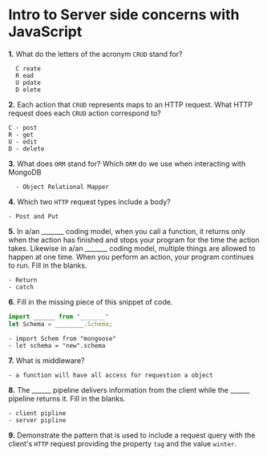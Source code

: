 # Intro to Server side concerns with JavaScript

**1.** What do the letters of the acronym `CRUD` stand for?
<!-- enter you answer in the space below -->
```
  C reate
  R ead
  U pdate
  D elete
```
**2.** Each action that `CRUD` represents maps to an HTTP request. What HTTP request does each `CRUD` action correspond to?
<!-- enter you answer in the space below -->
```
C - post
R - get
U - edit
D - delete

```
**3.** What does `ORM` stand for? Which `ORM` do we use when interacting with MongoDB
<!-- enter you answer in the space below -->
```
  - Object Relational Mapper
```
**4.** Which two `HTTP` request types include a body?
<!-- enter you answer in the space below -->
```
- Post and Put 
```
**5.** In a/an _______ coding model, when you call a function, it returns only when the action has finished and stops your program for the time the action takes. Likewise in a/an _______ coding model, multiple things are allowed to happen at one time. When you perform an action, your program continues to run.  Fill in the blanks.
<!-- enter you answer in the space below -->
```
- Return 
- catch
```

**6.** Fill in the missing piece of this snippet of code.
```js
import ______ from "_______"
let Schema = ________.Schema;
```
<!-- enter you answer in the space below -->
```
- import Schem from "mongoose"
- let schema = "new".schema
```
**7.** What is middleware?
<!-- enter you answer in the space below -->
```
- a function will have all access for requestion a object
```
**8.** The ______ pipeline delivers information from the client while the ______ pipeline returns it. Fill in the blanks. 
<!-- enter you answer in the space below -->
```
- client pipline
- server pipline
```
**9.** 
Demonstrate the pattern that is used to include a request query with the client's `HTTP` request providing the property `tag` and the value `winter`.
<!-- enter you answer in the space below -->
```

```